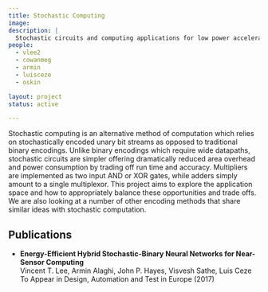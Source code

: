 ```yaml
---
title: Stochastic Computing
image: 
description: |
  Stochastic circuits and computing applications for low power accelerator and sensor applications.
people:
  - vlee2
  - cowanmeg
  - armin
  - luisceze
  - oskin

layout: project
status: active

---
```


Stochastic computing is an alternative method of computation which relies on stochastically encoded unary bit streams as opposed to traditional binary encodings.
Unlike binary encodings which require wide datapaths, stochastic circuits are simpler offering dramatically reduced area overhead and power consumption by trading off run time and accuracy.
Multipliers are implemented as two input AND or XOR gates, while adders simply amount to a single multiplexor.
This project aims to explore the application space and how to appropriately balance these opportunities and trade offs.
We are also looking at a number of other encoding methods that share similar ideas with stochastic computation.

## Publications

- **Energy-Efficient Hybrid Stochastic-Binary Neural Networks for Near-Sensor Computing**<br/>
  Vincent T. Lee, Armin Alaghi, John P. Hayes, Visvesh Sathe, Luis Ceze<br/>
  To Appear in Design, Automation and Test in Europe (2017)